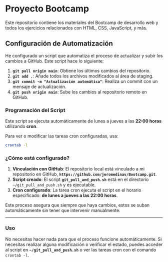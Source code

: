 # Proyecto Bootcamp

Este repositorio contiene los materiales del Bootcamp de desarrollo web y todos los ejercicios relacionados con HTML, CSS, JavaScript, y más.

## Configuración de Automatización

He configurado un script que automatiza el proceso de actualizar y subir los cambios a GitHub. Este script hace lo siguiente:

1. **`git pull origin main`**: Obtiene los últimos cambios del repositorio.
2. **`git add .`**: Añade todos los archivos modificados al área de staging.
3. **`git commit -m "Actualización automática"`**: Realiza un commit con un mensaje de actualización.
4. **`git push origin main`**: Sube los cambios al repositorio remoto en GitHub.

### Programación del Script

Este script se ejecuta automáticamente de lunes a jueves a las **22:00 horas** utilizando **cron**.

Para ver o modificar las tareas cron configuradas, usa:

```bash
crontab -l
```

### ¿Cómo está configurado?

1. **Vinculación con GitHub**: El repositorio local está vinculado a mi repositorio en GitHub, **`https://github.com/jeromedinav/Bootcamp.git`**.
2. **Script creado**: El script **`git_pull_and_push.sh`** está en el directorio `~/git_pull_and_push.sh` y es ejecutable.
3. **Cron configurado**: La tarea cron ejecuta el script en el horario especificado: **de lunes a jueves a las 22:00 horas**.

Este proceso asegura que siempre que haya cambios, estos se suban automáticamente sin tener que intervenir manualmente.

---

### Uso

No necesitas hacer nada para que el proceso funcione automáticamente. Si necesitas realizar alguna modificación o verificar el estado, puedes acceder al script en **`~/git_pull_and_push.sh`** o ver las tareas cron con el comando `crontab -l`.

